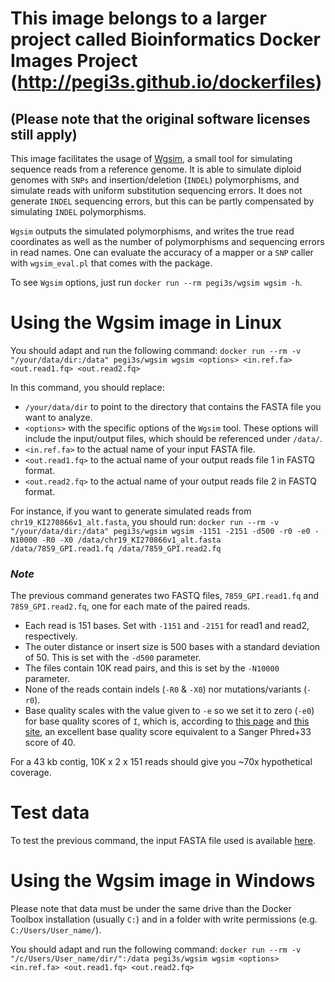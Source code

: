 # This image belongs to a larger project called Bioinformatics Docker Images Project (http://pegi3s.github.io/dockerfiles)
## (Please note that the original software licenses still apply)

This image facilitates the usage of [Wgsim](https://github.com/lh3/wgsim), a small tool for simulating sequence reads from a reference genome. It is able to simulate diploid genomes with `SNPs` and insertion/deletion (`INDEL`) polymorphisms, and simulate reads with uniform substitution sequencing errors. It does not generate `INDEL` sequencing errors, but this can be partly compensated by simulating `INDEL` polymorphisms.

`Wgsim` outputs the simulated polymorphisms, and writes the true read coordinates as well as the number of polymorphisms and sequencing errors in read names. One can evaluate the accuracy of a mapper or a `SNP` caller with `wgsim_eval.pl` that comes with the package.

To see `Wgsim` options, just run `docker run --rm pegi3s/wgsim wgsim -h`.

# Using the Wgsim image in Linux

You should adapt and run the following command: `docker run --rm -v "/your/data/dir:/data" pegi3s/wgsim wgsim <options> <in.ref.fa> <out.read1.fq> <out.read2.fq>`

In this command, you should replace:
- `/your/data/dir` to point to the directory that contains the FASTA file you want to analyze.
- `<options>` with the specific options of the `Wgsim` tool. These options will include the input/output files, which should be referenced under `/data/`.
- `<in.ref.fa>` to the actual name of your input FASTA file.
- `<out.read1.fq>` to the actual name of your output reads file 1 in FASTQ format.
- `<out.read2.fq>` to the actual name of your output reads file 2 in FASTQ format.

For instance, if you want to generate simulated reads from `chr19_KI270866v1_alt.fasta`, you should run: `docker run --rm -v "/your/data/dir:/data" pegi3s/wgsim wgsim -1151 -2151 -d500 -r0 -e0 -N10000 -R0 -X0 /data/chr19_KI270866v1_alt.fasta /data/7859_GPI.read1.fq /data/7859_GPI.read2.fq`

### *Note*
The previous command generates two FASTQ files, `7859_GPI.read1.fq` and `7859_GPI.read2.fq`, one for each mate of the paired reads.

- Each read is 151 bases. Set with `-1151` and `-2151` for read1 and read2, respectively.
- The outer distance or insert size is 500 bases with a standard deviation of 50. This is set with the `-d500` parameter.
- The files contain 10K read pairs, and this is set by the `-N10000` parameter.
- None of the reads contain indels (`-R0` & `-X0`) nor mutations/variants (`-r0`).
- Base quality scales with the value given to `-e` so we set it to zero (`-e0`) for base quality scores of `I`, which is, according to [this page](https://en.wikipedia.org/wiki/FASTQ_format) and [this site](http://broadinstitute.github.io/picard/explain-qualities.html), an excellent base quality score equivalent to a Sanger Phred+33 score of 40.

For a 43 kb contig, 10K x 2 x 151 reads should give you ~70x hypothetical coverage.

# Test data
To test the previous command, the input FASTA file used is available [here](https://raw.githubusercontent.com/pegi3s/dockerfiles/master/wgsim/0.3.0/test_data/chr19_KI270866v1_alt.fasta).

# Using the Wgsim image in Windows

Please note that data must be under the same drive than the Docker Toolbox installation (usually `C:`) and in a folder with write permissions (e.g. `C:/Users/User_name/`).

You should adapt and run the following command: `docker run --rm -v "/c/Users/User_name/dir/":/data pegi3s/wgsim wgsim <options> <in.ref.fa> <out.read1.fq> <out.read2.fq>`
